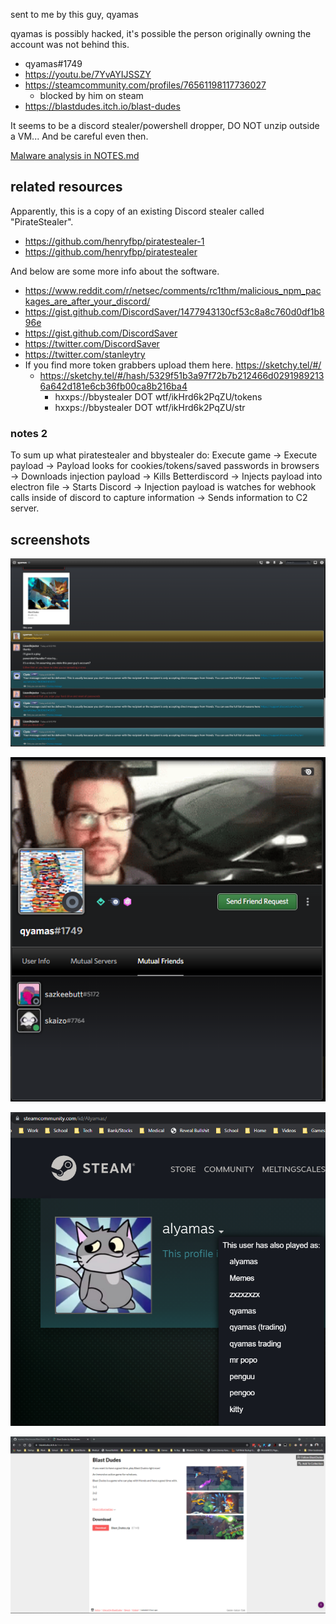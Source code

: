 sent to me by this guy, qyamas

qyamas is possibly hacked, it's possible the person originally owning the account was not behind this.

-   qyamas#1749  
-   https://youtu.be/7YvAYIJSSZY  
-   https://steamcommunity.com/profiles/76561198117736027
    -   blocked by him on steam
-   https://blastdudes.itch.io/blast-dudes  

It seems to be a discord stealer/powershell dropper, DO NOT unzip outside a VM... And be careful even then.

[Malware analysis in NOTES.md](NOTES.md)

## related resources

Apparently, this is a copy of an existing Discord stealer called "PirateStealer".

-   https://github.com/henryfbp/piratestealer-1
-   https://github.com/henryfbp/piratestealer

And below are some more info about the software.

-   https://www.reddit.com/r/netsec/comments/rc1thm/malicious_npm_packages_are_after_your_discord/
-   https://gist.github.com/DiscordSaver/1477943130cf53c8a8c760d0df1b896e
-   https://gist.github.com/DiscordSaver
-   https://twitter.com/DiscordSaver
-   https://twitter.com/stanleytry
-   If you find more token grabbers upload them here. https://sketchy.tel/#/
    -   https://sketchy.tel/#/hash/5329f51b3a97f72b7b212466d02919892136a642d181e6cb36fb00ca8b216ba4
        -   hxxps://bbystealer DOT wtf/ikHrd6k2PqZU/tokens
        -   hxxps://bbystealer DOT wtf/ikHrd6k2PqZU/str

### notes 2

To sum up what piratestealer and bbystealer do: Execute game -> Execute payload -> Payload looks for cookies/tokens/saved passwords in browsers -> Downloads injection payload -> Kills Betterdiscord -> Injects payload into electron file -> Starts Discord -> Injection payload is watches for webhook calls inside of discord to capture information -> Sends information to C2 server.

## screenshots

![](img/snippy.png)

![](img/snippy2.png)

![](img/snippy3.png)

![](img/blastdudesitch.png)
